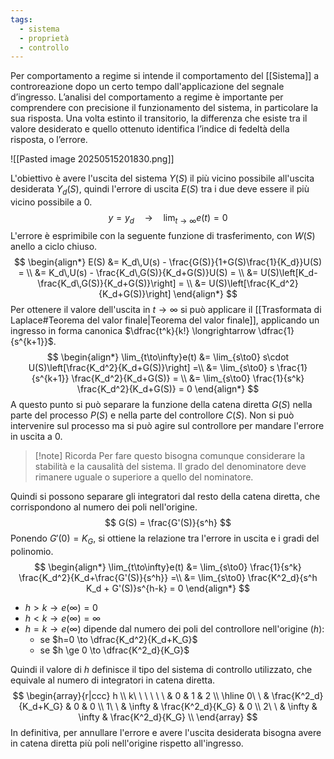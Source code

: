 ```yaml
---
tags:
  - sistema
  - proprietà
  - controllo
---
```

Per comportamento a regime si intende il comportamento del [[Sistema]] a controreazione dopo
un certo tempo dall'applicazione del segnale d’ingresso. L’analisi del comportamento a regime
è importante per comprendere con precisione il funzionamento del sistema, in particolare la sua
risposta. Una volta estinto il transitorio, la differenza che esiste tra il valore desiderato e quello
ottenuto identifica l’indice di fedeltà della risposta, o l’errore.

![[Pasted image 20250515201830.png]]

L'obiettivo è avere l'uscita del sistema $Y(S)$ il più vicino possibile all'uscita desiderata $Y_d(S)$, quindi l'errore di uscita $E(S)$ tra i due deve essere il più vicino possibile a $0$.
$$
y=y_d \quad \longrightarrow \quad \lim_{t\to\infty}e(t)=0
$$
L'errore è esprimibile con la seguente funzione di trasferimento, con $W(S)$ anello a ciclo chiuso.
$$
\begin{align*}
E(S) &= K_d\,U(s) - \frac{G(S)}{1+G(S)\frac{1}{K_d}}U(S) = \\
&= K_d\,U(s) - \frac{K_d\,G(S)}{K_d+G(S)}U(S) = \\
&= U(S)\left[K_d-\frac{K_d\,G(S)}{K_d+G(S)}\right] = \\
&= U(S)\left[\frac{K_d^2}{K_d+G(S)}\right]
\end{align*}
$$
Per ottenere il valore dell'uscita in $t\to\infty$ si può applicare il [[Trasformata di Laplace#Teorema del valor finale|Teorema del valor finale]], applicando un ingresso in forma canonica $\dfrac{t^k}{k!} \longrightarrow \dfrac{1}{s^{k+1}}$.
$$
\begin{align*}
\lim_{t\to\infty}e(t) &= \lim_{s\to0} s\cdot U(S)\left[\frac{K_d^2}{K_d+G(S)}\right] =\\
&= \lim_{s\to0} s \frac{1}{s^{k+1}} \frac{K_d^2}{K_d+G(S)} = \\
&= \lim_{s\to0}  \frac{1}{s^k} \frac{K_d^2}{K_d+G(S)} = 0
\end{align*}
$$
A questo punto si può separare la funzione della catena diretta $G(S)$ nella parte del processo $P(S)$ e nella parte del controllore $C(S)$. Non si può intervenire sul processo ma si può agire sul controllore per mandare l'errore in uscita a $0$. 

>[!note] Ricorda
Per fare questo bisogna comunque considerare la stabilità e la causalità del sistema. Il grado del denominatore deve rimanere uguale o superiore a quello del nominatore.

Quindi si possono separare gli integratori dal resto della catena diretta, che corrispondono al numero dei poli nell'origine.
$$
G(S) = \frac{G'(S)}{s^h}
$$
Ponendo $G'(0) = K_G$, si ottiene la relazione tra l'errore in uscita e i gradi del polinomio.
$$
\begin{align*}
\lim_{t\to\infty}e(t) &= \lim_{s\to0}  \frac{1}{s^k} \frac{K_d^2}{K_d+\frac{G'(S)}{s^h}} =\\
&= \lim_{s\to0}  \frac{K^2_d}{s^h K_d + G'(S)}s^{h-k} = 0
\end{align*}
$$

- $h>k \to e(\infty) = 0$
- $h<k \to e(\infty) = \infty$
- $h=k \to e(\infty)$ dipende dal numero dei poli del controllore nell'origine ($h$):
	- se $h=0 \to \dfrac{K_d^2}{K_d+K_G}$
	- se $h \ge 0 \to \dfrac{K^2_d}{K_G}$

Quindi il valore di $h$ definisce il tipo del sistema di controllo utilizzato, che equivale al numero di integratori in catena diretta.
$$
\begin{array}{r|ccc}
h \\ k\ \ \ \ \ \
& 0 & 1 & 2 \\ 
  \hline
0\ \ & \frac{K^2_d}{K_d+K_G}  &  0 & 0 \\ 
1\ \ & \infty & \frac{K^2_d}{K_G} & 0 \\ 
2\ \ & \infty & \infty  & \frac{K^2_d}{K_G} \\ 
\end{array} 
$$
In definitiva, per annullare l'errore e avere l'uscita desiderata bisogna avere in catena diretta più poli nell'origine rispetto all'ingresso.